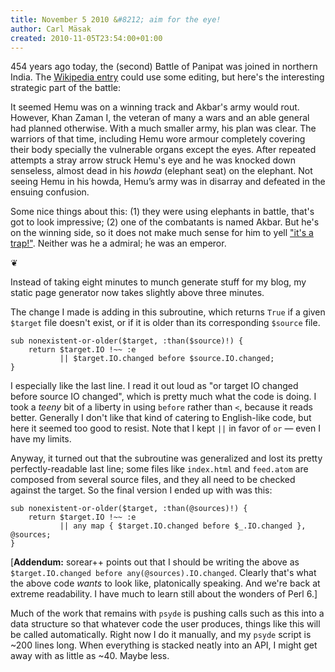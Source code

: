 ```yaml
---
title: November 5 2010 &#8212; aim for the eye!
author: Carl Mäsak
created: 2010-11-05T23:54:00+01:00
---
```

454 years ago today, the (second) Battle of Panipat was joined in northern India. The <a href='http://en.wikipedia.org/wiki/Battle_of_Panipat_(1556)'>Wikipedia entry</a> could use some editing, but here's the interesting strategic part of the battle:

<div class="quote">It seemed Hemu was on a winning track and Akbar's army would rout. However, Khan Zaman I, the veteran of many a wars and an able general had planned otherwise. With a much smaller army, his plan was clear. The warriors of that time, including Hemu wore armour completely covering their body specially the vulnerable organs except the eyes. After repeated attempts a stray arrow struck Hemu's eye and he was knocked down senseless, almost dead in his <em>howda</em> (elephant seat) on the elephant. Not seeing Hemu in his howda, Hemu’s army was in disarray and defeated in the ensuing confusion.</div>

Some nice things about this: (1) they were using elephants in battle, that's got to look impressive; (2) one of the combatants is named Akbar. But he's on the winning side, so it does not make much sense for him to yell ["it's a trap!"](http://en.wikipedia.org/wiki/Admiral_Ackbar#Popular_culture). Neither was he a admiral; he was an emperor.

<p class='separator'>&#10086;</p>

Instead of taking eight minutes to munch generate stuff for my blog, my static page generator now takes slightly above three minutes.

The change I made is adding in this subroutine, which returns `True` if a given `$target` file doesn't exist, or if it is older than its corresponding `$source` file.

    sub nonexistent-or-older($target, :than($source)!) {
        return $target.IO !~~ :e
               || $target.IO.changed before $source.IO.changed;
    }

I especially like the last line. I read it out loud as "or target IO changed before source IO changed", which is pretty much what the code is doing. I took a *teeny* bit of a liberty in using `before` rather than `<`, because it reads better. Generally I don't like that kind of catering to English-like code, but here it seemed too good to resist. Note that I kept `||` in favor of `or` &mdash; even I have my limits.

Anyway, it turned out that the subroutine was generalized and lost its pretty perfectly-readable last line; some files like `index.html` and `feed.atom` are composed from several source files, and they all need to be checked against the target. So the final version I ended up with was this:

    sub nonexistent-or-older($target, :than(@sources)!) {
        return $target.IO !~~ :e
               || any map { $target.IO.changed before $_.IO.changed }, @sources;
    }

[**Addendum:** sorear++ points out that I should be writing the above as `$target.IO.changed before any(@sources).IO.changed`. Clearly that's what the above code *wants* to look like, platonically speaking. And we're back at extreme readability. I have much to learn still about the wonders of Perl 6.]

Much of the work that remains with `psyde` is pushing calls such as this into a data structure so that whatever code the user produces, things like this will be called automatically. Right now I do it manually, and my `psyde` script is ~200 lines long. When everything is stacked neatly into an API, I might get away with as little as ~40. Maybe less.

